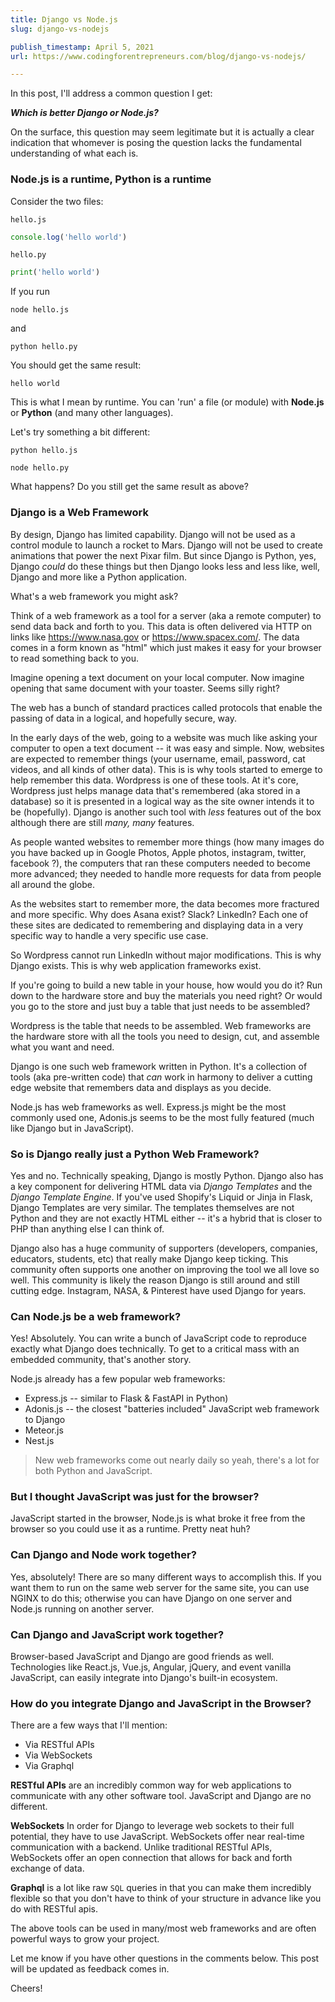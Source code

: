 ```yaml
---
title: Django vs Node.js
slug: django-vs-nodejs

publish_timestamp: April 5, 2021
url: https://www.codingforentrepreneurs.com/blog/django-vs-nodejs/

---
```



In this post, I'll address a common question I get:

***Which is better Django or Node.js?***

On the surface, this question may seem legitimate but it is actually a clear indication that whomever is posing the question lacks the fundamental understanding of what each is.


### Node.js is a runtime, Python is a runtime

Consider the two files:


`hello.js`
```javascript
console.log('hello world')
```

`hello.py`
```python
print('hello world')
```

If you run
```
node hello.js
```

and
```
python hello.py
```

You should get the same result: 

```console
hello world
```

This is what I mean by runtime. You can 'run' a file (or module) with **Node.js** or **Python** (and many other languages).

Let's try something a bit different:

```
python hello.js
```
```
node hello.py
```

What happens? Do you still get the same result as above? 


### Django is a Web Framework
By design, Django has limited capability. Django will not be used as a control module to launch a rocket to Mars. Django will not be used to create animations that power the next Pixar film. But since Django is Python, yes, Django *could* do these things but then Django looks less and less like, well, Django and more like a Python application.


What's a web framework you might ask?

Think of a web framework as a tool for a server (aka a remote computer) to send data back and forth to you. This data is often delivered via HTTP on links like https://www.nasa.gov or https://www.spacex.com/. The data comes in a form known as "html" which just makes it easy for your browser to read something back to you.

Imagine opening a text document on your local computer. Now imagine opening that same document with your toaster. Seems silly right?

The web has a bunch of standard practices called protocols that enable the passing of data in a logical, and hopefully secure, way. 

In the early days of the web, going to a website was much like asking your computer to open a text document -- it was easy and simple. Now, websites are expected to remember things (your username, email, password, cat videos, and all kinds of other data). This is is why tools started to emerge to help remember this data. Wordpress is one of these tools. At it's core, Wordpress just helps manage data that's remembered (aka stored in a database) so it is presented in a logical way as the site owner intends it to be (hopefully). Django is another such tool with *less* features out of the box although there are still *many, many* features.

As people wanted websites to remember more things (how many images do you have backed up in Google Photos, Apple photos, instagram, twitter, facebook ?), the computers that ran these computers needed to become more advanced; they needed to handle more requests for data from people all around the globe.


As the websites start to remember more, the data becomes more fractured and more specific. Why does Asana exist? Slack? LinkedIn? Each one of these sites are dedicated to remembering and displaying data in a very specific way to handle a very specific use case.

So Wordpress cannot run LinkedIn without major modifications. This is why Django exists. This is why web application frameworks exist.

If you're going to build a new table in your house, how would you do it? Run down to the hardware store and buy the materials you need right? Or would you go to the store and just buy a table that just needs to be assembled? 

Wordpress is the table that needs to be assembled.
Web frameworks are the hardware store with all the tools you need to design, cut, and assemble what you want and need.

Django is one such web framework written in Python. It's a collection of tools (aka pre-written code) that *can* work in harmony to deliver a cutting edge website that remembers data and displays as you decide. 

Node.js has web frameworks as well. Express.js might be the most commonly used one, Adonis.js seems to be the most fully featured (much like Django but in JavaScript).



### So is Django really just a Python Web Framework?

Yes and no. Technically speaking, Django is mostly Python. Django also has a key component for delivering HTML data via *Django Templates* and the *Django Template Engine*. If you've used Shopify's Liquid or Jinja in Flask, Django Templates are very similar. The templates themselves are not Python and they are not exactly HTML either -- it's a hybrid that is closer to PHP than anything else I can think of.

Django also has a huge community of supporters (developers, companies, educators, students, etc) that really make Django keep ticking. This community often supports one another on improving the tool we all love so well. This community is likely the reason Django is still around and still cutting edge. Instagram, NASA, & Pinterest have used Django for years.



### Can Node.js be a web framework?

Yes! Absolutely. You can write a bunch of JavaScript code to reproduce exactly what Django does technically. To get to a critical mass with an embedded community, that's another story.

Node.js already has a few popular web frameworks:
- Express.js -- similar to Flask & FastAPI in Python)
- Adonis.js -- the closest "batteries included" JavaScript web framework to Django
- Meteor.js
- Nest.js
> New web frameworks come out nearly daily so yeah, there's a lot for both Python and JavaScript.



### But I thought JavaScript was just for the browser?
JavaScript started in the browser, Node.js is what broke it free from the browser so you could use it as a runtime. Pretty neat huh?


### Can Django and Node work together?
Yes, absolutely! There are so many different ways to accomplish this. If you want them to run on the same web server for the same site, you can use NGINX to do this; otherwise you can have Django on one server and Node.js running on another server.


### Can Django and JavaScript work together?
Browser-based JavaScript and Django are good friends as well. Technologies like React.js, Vue.js, Angular, jQuery, and event vanilla JavaScript, can easily integrate into Django's built-in ecosystem.


### How do you integrate Django and JavaScript in the Browser?
There are a few ways that I'll mention:

- Via RESTful APIs
- Via WebSockets
- Via Graphql

**RESTful APIs** are an incredibly common way for web applications to communicate with any other software tool. JavaScript and Django are no different.

**WebSockets** In order for Django to leverage web sockets to their full potential, they have to use JavaScript. WebSockets offer near real-time communication with a backend. Unlike traditional RESTful APIs, WebSockets offer an open connection that allows for back and forth exchange of data.

**Graphql** is a lot like raw `SQL` queries in that you can make them incredibly flexible so that you don't have to think of your structure in advance like you do with RESTful apis. 

The above tools can be used in many/most web frameworks and are often powerful ways to grow your project.


Let me know if you have other questions in the comments below. This post will be updated as feedback comes in. 

Cheers!
